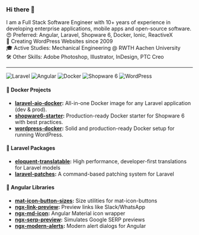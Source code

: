### Hi there 👋

I am a Full Stack Software Engineer with 10+ years of experience in developing enterprise applications, mobile apps and open-source software.<br>
😍 Preferred: Angular, Laravel, Shopware 6, Docker, Ionic, ReactiveX<br>
🐢 Creating WordPress Websites since 2009<br>
🎓 Active Studies: Mechanical Engineering @ RWTH Aachen University<br>
🛠 Other Skills: Adobe Photoshop, Illustrator, InDesign, PTC Creo<br>

---
![Laravel](https://img.shields.io/badge/-Laravel-FF2D20?style=flat&logo=laravel&logoColor=white)
![Angular](https://img.shields.io/badge/-Angular-DD0031?style=flat&logo=angular&logoColor=white)
![Docker](https://img.shields.io/badge/-Docker-2496ED?style=flat&logo=docker&logoColor=white)
![Shopware 6](https://img.shields.io/badge/-Shopware_6-2680EB?style=flat&logo=shopware&logoColor=white)
![WordPress](https://img.shields.io/badge/-WordPress-21759B?style=flat&logo=wordpress&logoColor=white)


#### 🐳 Docker Projects
- **[laravel-aio-docker](https://github.com/jonaaix/laravel-aio-docker):** All-in-one Docker image for any Laravel application (dev & prod).
- **[shopware6-starter](https://github.com/jonaaix/shopware6-starter):** Production-ready Docker starter for Shopware 6 with best practices.
- **[wordpress-docker](https://github.com/jonaaix/wordpress-docker):** Solid and production-ready Docker setup for running WordPress.

#### 🐘 Laravel Packages
- **[eloquent-translatable](https://github.com/jonaaix/eloquent-translatable):** High performance, developer-first translations for Laravel models
- **[laravel-patches](https://github.com/jonaaix/laravel-patches):** A command-based patching system for Laravel

#### 📐 Angular Libraries
- **[mat-icon-button-sizes](https://github.com/jonaaix/mat-icon-button-sizes):** Size utilities for mat-icon-buttons
- **[ngx-link-preview](https://github.com/jonaaix/ngx-link-preview):** Preview links like Slack/WhatsApp
- **[ngx-md-icon](https://github.com/jonaaix/ngx-md-icon):** Angular Material icon wrapper
- **[ngx-serp-preview](https://github.com/jonaaix/ngx-serp-preview):** Simulates Google SERP previews
- **[ngx-modern-alerts](https://github.com/jonaaix/ngx-modern-alerts):** Modern alert dialogs for Angular
